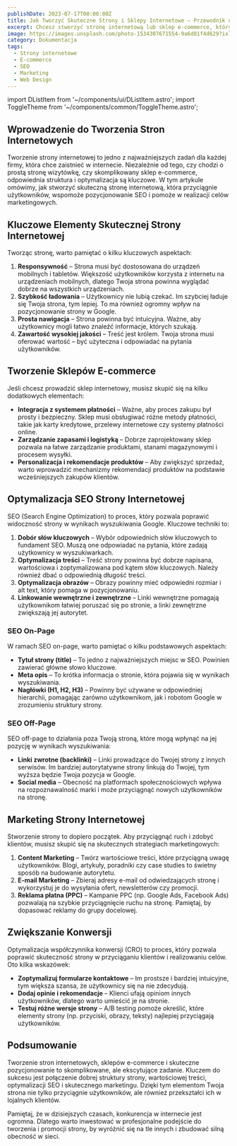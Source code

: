 ```yaml
---
publishDate: 2023-07-17T00:00:00Z
title: Jak Tworzyć Skuteczne Strony i Sklepy Internetowe – Przewodnik dla Firm
excerpt: Chcesz stworzyć stronę internetową lub sklep e-commerce, który wyróżni się w internecie? Dowiedz się, jak skutecznie budować strony, optymalizować je pod kątem SEO i zwiększać ich efektywność marketingową, by przyciągały więcej klientów.
image: https://images.unsplash.com/photo-1534307671554-9a6d81f4d629?ixlib=rb-4.0.3&ixid=M3wxMjA3fDB8MHxwaG90by1wYWdlfHx8fGVufDB8fHx8fA%3D%3D&auto=format&fit=crop&w=1651&q=80
category: Dokumentacja
tags:
  - Strony internetowe
  - E-commerce
  - SEO
  - Marketing
  - Web Design
---
```


import DListItem from '~/components/ui/DListItem.astro';
import ToggleTheme from '~/components/common/ToggleTheme.astro';

## Wprowadzenie do Tworzenia Stron Internetowych

Tworzenie strony internetowej to jedno z najważniejszych zadań dla każdej firmy, która chce zaistnieć w internecie. Niezależnie od tego, czy chodzi o prostą stronę wizytówkę, czy skomplikowany sklep e-commerce, odpowiednia struktura i optymalizacja są kluczowe. W tym artykule omówimy, jak stworzyć skuteczną stronę internetową, która przyciągnie użytkowników, wspomoże pozycjonowanie SEO i pomoże w realizacji celów marketingowych.

## Kluczowe Elementy Skutecznej Strony Internetowej

Tworząc stronę, warto pamiętać o kilku kluczowych aspektach:

1. **Responsywność** – Strona musi być dostosowana do urządzeń mobilnych i tabletów. Większość użytkowników korzysta z internetu na urządzeniach mobilnych, dlatego Twoja strona powinna wyglądać dobrze na wszystkich urządzeniach.
2. **Szybkość ładowania** – Użytkownicy nie lubią czekać. Im szybciej ładuje się Twoja strona, tym lepiej. To ma również ogromny wpływ na pozycjonowanie strony w Google.
3. **Prosta nawigacja** – Strona powinna być intuicyjna. Ważne, aby użytkownicy mogli łatwo znaleźć informacje, których szukają.
4. **Zawartość wysokiej jakości** – Treść jest królem. Twoja strona musi oferować wartość – być użyteczna i odpowiadać na pytania użytkowników.

## Tworzenie Sklepów E-commerce

Jeśli chcesz prowadzić sklep internetowy, musisz skupić się na kilku dodatkowych elementach:

- **Integracja z systemem płatności** – Ważne, aby proces zakupu był prosty i bezpieczny. Sklep musi obsługiwać różne metody płatności, takie jak karty kredytowe, przelewy internetowe czy systemy płatności online.
- **Zarządzanie zapasami i logistyką** – Dobrze zaprojektowany sklep pozwala na łatwe zarządzanie produktami, stanami magazynowymi i procesem wysyłki.
- **Personalizacja i rekomendacje produktów** – Aby zwiększyć sprzedaż, warto wprowadzić mechanizmy rekomendacji produktów na podstawie wcześniejszych zakupów klientów.

## Optymalizacja SEO Strony Internetowej

SEO (Search Engine Optimization) to proces, który pozwala poprawić widoczność strony w wynikach wyszukiwania Google. Kluczowe techniki to:

1. **Dobór słów kluczowych** – Wybór odpowiednich słów kluczowych to fundament SEO. Muszą one odpowiadać na pytania, które zadają użytkownicy w wyszukiwarkach.
2. **Optymalizacja treści** – Treść strony powinna być dobrze napisana, wartościowa i zoptymalizowana pod kątem słów kluczowych. Należy również dbać o odpowiednią długość treści.
3. **Optymalizacja obrazów** – Obrazy powinny mieć odpowiedni rozmiar i alt text, który pomaga w pozycjonowaniu.
4. **Linkowanie wewnętrzne i zewnętrzne** – Linki wewnętrzne pomagają użytkownikom łatwiej poruszać się po stronie, a linki zewnętrzne zwiększają jej autorytet.

### SEO On-Page

W ramach SEO on-page, warto pamiętać o kilku podstawowych aspektach:

- **Tytuł strony (title)** – To jedno z najważniejszych miejsc w SEO. Powinien zawierać główne słowo kluczowe.
- **Meta opis** – To krótka informacja o stronie, która pojawia się w wynikach wyszukiwania.
- **Nagłówki (H1, H2, H3)** – Powinny być używane w odpowiedniej hierarchii, pomagając zarówno użytkownikom, jak i robotom Google w zrozumieniu struktury strony.

### SEO Off-Page

SEO off-page to działania poza Twoją stroną, które mogą wpłynąć na jej pozycję w wynikach wyszukiwania:

- **Linki zwrotne (backlinki)** – Linki prowadzące do Twojej strony z innych serwisów. Im bardziej autorytatywne strony linkują do Twojej, tym wyższa będzie Twoja pozycja w Google.
- **Social media** – Obecność na platformach społecznościowych wpływa na rozpoznawalność marki i może przyciągnąć nowych użytkowników na stronę.

## Marketing Strony Internetowej

Stworzenie strony to dopiero początek. Aby przyciągnąć ruch i zdobyć klientów, musisz skupić się na skutecznych strategiach marketingowych:

1. **Content Marketing** – Twórz wartościowe treści, które przyciągną uwagę użytkowników. Blogi, artykuły, poradniki czy case studies to świetny sposób na budowanie autorytetu.
2. **E-mail Marketing** – Zbieraj adresy e-mail od odwiedzających stronę i wykorzystuj je do wysyłania ofert, newsletterów czy promocji.
3. **Reklama płatna (PPC)** – Kampanie PPC (np. Google Ads, Facebook Ads) pozwalają na szybkie przyciągnięcie ruchu na stronę. Pamiętaj, by dopasować reklamy do grupy docelowej.

## Zwiększanie Konwersji

Optymalizacja współczynnika konwersji (CRO) to proces, który pozwala poprawić skuteczność strony w przyciąganiu klientów i realizowaniu celów. Oto kilka wskazówek:

- **Zoptymalizuj formularze kontaktowe** – Im prostsze i bardziej intuicyjne, tym większa szansa, że użytkownicy się na nie zdecydują.
- **Dodaj opinie i rekomendacje** – Klienci ufają opiniom innych użytkowników, dlatego warto umieścić je na stronie.
- **Testuj różne wersje strony** – A/B testing pomoże określić, które elementy strony (np. przyciski, obrazy, teksty) najlepiej przyciągają użytkowników.

## Podsumowanie

Tworzenie stron internetowych, sklepów e-commerce i skuteczne pozycjonowanie to skomplikowane, ale ekscytujące zadanie. Kluczem do sukcesu jest połączenie dobrej struktury strony, wartościowej treści, optymalizacji SEO i skutecznego marketingu. Dzięki tym elementom Twoja strona nie tylko przyciągnie użytkowników, ale również przekształci ich w lojalnych klientów. 

Pamiętaj, że w dzisiejszych czasach, konkurencja w internecie jest ogromna. Dlatego warto inwestować w profesjonalne podejście do tworzenia i promocji strony, by wyróżnić się na tle innych i zbudować silną obecność w sieci.
